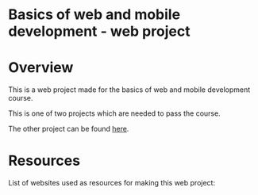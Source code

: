 # Basics of web and mobile development - web project

# Overview

This is a web project made for the basics of web and mobile development course.

This is one of two projects which are needed to pass the course.

The other project can be found [here](https://github.com/lukakuterovac/orwma-mobile-project).

# Resources

List of websites used as resources for making this web project:
